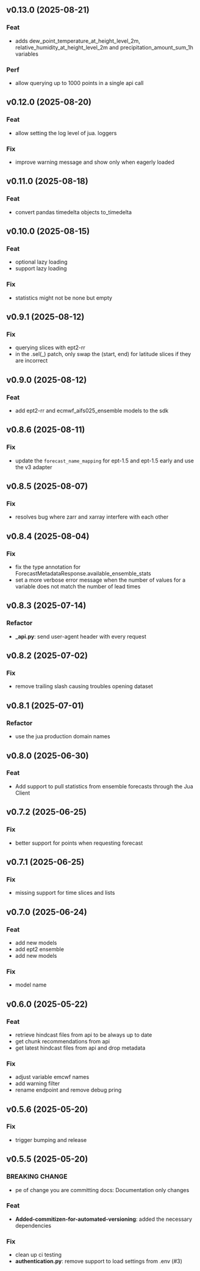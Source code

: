 ## v0.13.0 (2025-08-21)

### Feat

- adds dew_point_temperature_at_height_level_2m, relative_humidity_at_height_level_2m and precipitation_amount_sum_1h variables

### Perf

- allow querying up to 1000 points in a single api call

## v0.12.0 (2025-08-20)

### Feat

- allow setting the log level of jua. loggers

### Fix

- improve warning message and show only when eagerly loaded

## v0.11.0 (2025-08-18)

### Feat

- convert pandas timedelta objects to_timedelta

## v0.10.0 (2025-08-15)

### Feat

- optional lazy loading
- support lazy loading

### Fix

- statistics might not be none but empty

## v0.9.1 (2025-08-12)

### Fix

- querying slices with ept2-rr
- in the .sel(_) patch, only swap the (start, end) for latitude slices if they are incorrect

## v0.9.0 (2025-08-12)

### Feat

- add ept2-rr and ecmwf_aifs025_ensemble models to the sdk

## v0.8.6 (2025-08-11)

### Fix

- update the `forecast_name_mapping` for ept-1.5 and ept-1.5 early and use the v3 adapter

## v0.8.5 (2025-08-07)

### Fix

- resolves bug where zarr and xarray interfere with each other

## v0.8.4 (2025-08-04)

### Fix

- fix the type annotation for ForecastMetadataResponse.available_ensemble_stats
- set a more verbose error message when the number of values for a variable does not match the number of lead times

## v0.8.3 (2025-07-14)

### Refactor

- **_api.py**: send user-agent header with every request

## v0.8.2 (2025-07-02)

### Fix

- remove trailing slash causing troubles opening dataset

## v0.8.1 (2025-07-01)

### Refactor

- use the jua production domain names

## v0.8.0 (2025-06-30)

### Feat

- Add support to pull statistics from ensemble forecasts through the Jua Client

## v0.7.2 (2025-06-25)

### Fix

- better support for points when requesting forecast

## v0.7.1 (2025-06-25)

### Fix

- missing support for time slices and lists

## v0.7.0 (2025-06-24)

### Feat

- add new models
- add ept2 ensemble
- add new models

### Fix

- model name

## v0.6.0 (2025-05-22)

### Feat

- retrieve hindcast files from api to be always up to date
- get chunk recommendations from api
- get latest hindcast files from api and drop metadata

### Fix

- adjust variable emcwf names
- add warning filter
- rename endpoint and remove debug pring

## v0.5.6 (2025-05-20)

### Fix

- trigger bumping and release

## v0.5.5 (2025-05-20)

### BREAKING CHANGE

- pe of change you are committing docs: Documentation only changes

### Feat

- **Added-commitizen-for-automated-versioning**: added the necessary dependencies

### Fix

- clean up ci testing
- **authentication.py**: remove support to load settings from .env (#3)
